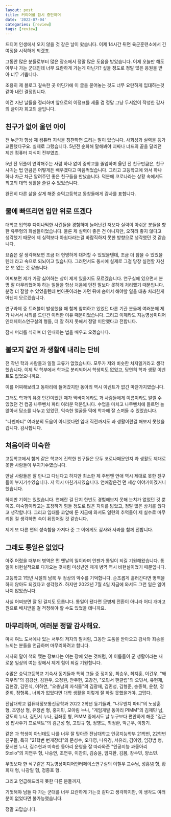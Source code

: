 ```yaml
---
layout: post
title: 커리어를 잠시 중단하며
date: '2022-07-04'
categories: [review]
tags: [review]
---
```


드디어 인생에서 오지 않을 것 같은 날이 왔습니다. 이제 14시간 뒤면 육군훈련소에서 긴 여정을 시작하게 되겠죠.  

그동안 많은 분들로부터 많은 장소에서 정말 많은 도움을 받았습니다. 어제 오늘만 해도 아무나 가는 군대인데 너무 요란하게 가는게 아닌가? 싶을 정도로 정말 많은 응원을 받아 너무 기쁩니다.  

조용히 제 블로그 깊숙한 곳 어딘가에 이 글을 묻어놓는 것도 너무 요란하게 입대하는것 같아 내린 결정입니다.  

이건 지난 날들을 정리하며 앞으로의 이정표를 세울 겸 정말 그냥 두서없이 작성한 감사의 글이자 회고의 글입니다.  

## 친구가 없어 울던 아이

전 누군가 항상 제 컴퓨터 지식을 칭찬하면 드리는 말이 있습니다. 사회성과 실력을 등가교환했다구요. 실제로 그랬습니다. 5년전 순화해 말해봐야 괴짜나 너드의 끝을 달리던 제겐 컴퓨터 지식이 전부였죠.

5년 전 뒤풀이 연락해주는 사람 하나 없이 중학교를 졸업하며 울던 전 친구만큼은, 친구 사귀는 법 만큼은 어떻게든 배우겠다고 마음먹었습니다. 그리고 고등학교에 와서 하나 하나 차근 차근 알려주던 좋은 친구들을 만났습니다. 덕분에 코로나라는 상황 속에서도 최고의 대학 생활을 즐길 수 있었습니다.  

완전히 다른 삶을 살게 해준 숭덕고등학교 동창들에게 감사를 표합니다.


## 물에 빠뜨리면 입만 위로 뜨겠다

대학교 입학후 다이나믹한 사건들을 경험하며 늘어난건 저보다 실력이 아쉬운 분들을 향한 유무형의 화살들이었습니다. 물론 제 실력이 좋은 건 아니지만, 오히려 좋지 않다고 생각했기 때문에 제 실력보다 아쉽다라는걸 바람직하지 못한 방향으로 생각했던 것 같습니다.  

요즘은 잘 생각해보면 조금 더 현명하게 대처할 수 있었을텐데, 조금 더 참을 수 있었을 텐데 라고 속으로 되뇌이고 있습니다. 그러면서도 동시에 실제로 그걸 당장 실천할 자신은 또 없는 것 같습니다.  

어찌보면 제가 가장 싫어하는 상이 제게 있을지도 모르겠습니다. 연구실에 있으면서 분명 잘 마무리했어야 하는 일들을 항상 처음에 던진 말보다 못하게 처리했기 때문입니다. 분명 더 잘할 수 있었을텐데 번아웃이라는 가면 뒤에 숨어서 해야할 일을 대충 처리한게 아닌지 모르겠습니다. 

연구과제 중 트러블이 발생했을 때 함께 참여하고 있었던 다른 기관 분들께 여러분께 제가 나서서 사죄를 드린건 이러한 이유 때문이었습니다. 그리고 이제라도 지능영상미디어인터페이스연구실의 형들, 더 잘 하지 못해서 정말 미안했다고 전합니다.

잠시 머리를 식히며 더 인내하는 법을 배우고 오겠습니다.  

## 불모지 같던 과 생활에 내리는 단비

전 작년 학과 사람들과 일절 교류가 없었습니다. 모두가 저와 비슷한 처지일거라고 생각했습니다. 이제 막 학부에서 학과로 분리되어서 학생회도 없었고, 당연히 학과 생활 이벤트도 없었으니까요.  

이를 어찌해보려고 동아리에 들어갔지만 동아리 역시 이벤트가 없긴 마찬가지였습니다.

그래도 학과의 유령 인간이었던 제가 막바지에라도 과 사람들에게 이름이라도 알릴 수 있었던 건 컴공 나무벤치 파티 여러분 덕분입니다. 수업을 마치고 나무벤치에 들르면 늘 앉아서 담소를 나누고 있었던, 익숙한 얼굴들 덕에 학과에 잘 스며들 수 있었습니다.

"나벤파티" 여러분의 도움이 아니었다면 입대 직전까지도 과 생활이란걸 해보지 못했을 겁니다. 감사합니다.

## 처음이라 미숙한

고등학교에서 함께 같은 학교에 진학한 친구들은 모두 코로나때문인지 과 생활도 제대로 못한 사람들이 부지기수였습니다.  

만날 사람들은 잘 만나고 다닌다고 하지만 최소한 제 주변엔 연애 역시 제대로 못한 친구들이 부지기수였습니다. 저 역시 마찬가지였습니다. 연애같은건 먼 세상 이야기이겠거니 했습니다.  

하지만 기회는 있었습니다. 연애란 걸 단지 한번도 경험해보지 못해 눈치가 없었던 것 뿐이죠. 미숙함이라고는 포장하기 힘들 정도로 많은 지뢰를 밟았고, 정말 많은 상처를 줬다고 생각합니다. 그리고 입대를 코앞에 둔 지금에 와서도 일련의 추억들이 제 실수로 마무리된 걸 생각하면 속이 뒤집어질 것 같습니다.  

제게 또 다른 면의 성숙함을 가져다 준 그 이에게도 감사와 사과를 함께 전합니다.  


## 그래도 통일은 없었다

아주 어렸을 때부터 병역은 먼 옛날의 일이라며 언젠가 통일이 되길 기원해왔습니다. 통일이 비현실적으로 다가오는 것처럼 미성년인 제게 병역 역시 비현실이었기 때문입니다.

고등학교 1학년 시절의 남북 두 정상의 악수를 기억합니다. 순조롭게 흘러간다면 병역을 하지 않아도 되겠다고 생각했죠. 하지만 2022년 7월 4일 지금에 와서도 그런 일은 일어나지 않았습니다.

사실 어찌보면 잘 된 걸지도 모릅니다. 통일이 됐다면 모병제 전환이 아니라 어디 개마고원으로 배치받을 걸 걱정해야 할 수도 있었을 테니까요.  

## 마무리하며, 여러분 정말 감사해요.

마치 여느 도서에나 있는 서두의 저자의 말처럼, 그동안 도움을 받아오고 감사와 죄송을 느끼는 분들을 언급하며 마무리하려고 합니다.

저자의 말이 책의 맺는 장보다는 여는 장에 있는 것처럼, 이 이름들이 군 생활이라는 새로운 일상의 여는 장에서 제게 힘이 되길 기원합니다.

수많은 숭덕고등학교 기숙사 동기들과 특히 그들 중 정지웅, 최승우, 최지훈, 이건우, "돼지우리"의 김강산, 김원우, 오정원, 안주현, 고강건, "오민서 팬클럽"의 오민서, 유현재, 김현강, 김민식, 이하연, "오충남의 자식들"의 김광재, 김민성, 김형준, 송종혁, 윤창, 정준희, 정형록.. 너희가 없었다면 대학 생활을 이렇게 잘 하질 못했을거야. 고맙다.

전남대학교 컴퓨터정보통신공학과 2022 2학년 동기들과, "나무벤치 파티"의 노상훈 형, 조영상 형, 유정빈 형, 홍지민, 모아림 누나, "게임개발 동아리 PIMM"의 김제민 님, 강도희 누나, 김민서 누나, 김좌훈 형, PIMM 중에서도 날 누구보다 편안하게 해준 "김근성 밥사주기 프로젝트"의 김근성 형, 고민규 형, 정영도, 최정환, 박근우, 이창기.

같은 과 학생이 아닌데도 나를 너무 잘 맞아준 전남대학교 인공지능학부 21학번, 22학번 친구들, 특히 "21학번 번개장터"의 문성수, 오다영, 나유경, 서유리, 김아영, 임강범 형, 문서현 누나, 김수현과 미숙한 동아리 운영을 잘 따라와준 "인공지능 과동아리 Stolio"의 지연우 형, 나승연, 조연우, 이찬희, 김승윤, 임지환, 김봄, 장수민, 양소민.

무엇보다 한 식구같은 지능영상미디어인터페이스연구실의 이칠우 교수님, 성홍념 형, 황희재 형, 나광일 형, 정종호 형.

그리고 언급해드리지 못한 다른 분들까지,

기껏해야 남들 다 가는 군대를 너무 요란하게 가는것 같다고 생각하지만, 이 생각도 여러분이 없었다면 불가능했습니다.

정말 고맙습니다.
